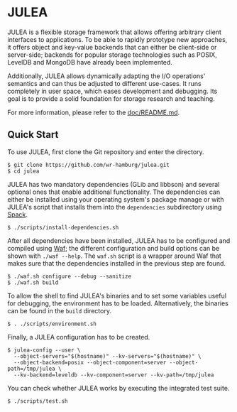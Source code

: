 # JULEA

JULEA is a flexible storage framework that allows offering arbitrary client interfaces to applications.
To be able to rapidly prototype new approaches, it offers object and key-value backends that can either be client-side or server-side;
backends for popular storage technologies such as POSIX, LevelDB and MongoDB have already been implemented.

Additionally, JULEA allows dynamically adapting the I/O operations' semantics and can thus be adjusted to different use-cases.
It runs completely in user space, which eases development and debugging.
Its goal is to provide a solid foundation for storage research and teaching.

For more information, please refer to the [doc/README.md](documentation).

## Quick Start

To use JULEA, first clone the Git repository and enter the directory.

```console
$ git clone https://github.com/wr-hamburg/julea.git
$ cd julea
```

JULEA has two mandatory dependencies (GLib and libbson) and several optional ones that enable additional functionality.
The dependencies can either be installed using your operating system's package manage or with JULEA's script that installs them into the `dependencies` subdirectory using [Spack](https://spack.io/).

```console
$ ./scripts/install-dependencies.sh
```

After all dependencies have been installed, JULEA has to be configured and compiled using [Waf](https://waf.io/);
the different configuration and build options can be shown with `./waf --help`.
The `waf.sh` script is a wrapper around Waf that makes sure that the dependencies installed in the previous step are found.

```console
$ ./waf.sh configure --debug --sanitize
$ ./waf.sh build
```

To allow the shell to find JULEA's binaries and to set some variables useful for debugging, the environment has to be loaded.
Alternatively, the binaries can be found in the `build` directory.

```console
$ . ./scripts/environment.sh
```

Finally, a JULEA configuration has to be created.

```console
$ julea-config --user \
  --object-servers="$(hostname)" --kv-servers="$(hostname)" \
  --object-backend=posix --object-component=server --object-path=/tmp/julea \
  --kv-backend=leveldb --kv-component=server --kv-path=/tmp/julea
```

You can check whether JULEA works by executing the integrated test suite.

```console
$ ./scripts/test.sh
```
